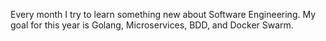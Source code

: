 Every month I try to learn something new about Software Engineering. My goal for this year is Golang, Microservices, BDD, and Docker Swarm.
